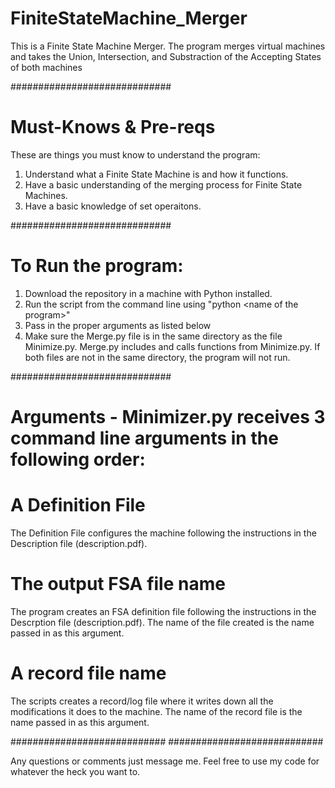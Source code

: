 # FiniteStateMachine_Merger
This is a Finite State Machine Merger. The program merges virtual machines and takes the Union, Intersection, and Substraction of the Accepting States of both machines

#############################
# Must-Knows & Pre-reqs
These are things you must know to understand the program:
1. Understand what a Finite State Machine is and how it functions.
2. Have a basic understanding of the merging process for Finite State Machines.
3. Have a basic knowledge of set operaitons.

#############################
# To Run the program:
1. Download the repository in a machine with Python installed.
2. Run the script from the command line using "python \<name of the program\>"
3. Pass in the proper arguments as listed below
4. Make sure the Merge.py file is in the same directory as the file Minimize.py. Merge.py includes and calls functions from Minimize.py. If both files are not in the same directory, the program will not run.

#############################
# Arguments - Minimizer.py receives 3 command line arguments in the following order:
# A Definition File

The Definition File configures the machine following the instructions in the Description file (description.pdf).
# The output FSA file name

The program creates an FSA definition file following the instructions in the Descrption file (description.pdf). The name of the file created is the name passed in as this argument.
# A record file name

The scripts creates a record/log file where it writes down all the modifications it does to the machine. The name of the record file is the name passed in as this argument.

############################
############################

Any questions or comments just message me. Feel free to use my code for whatever the heck you want to.
